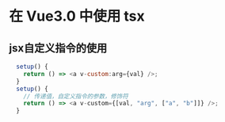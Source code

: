 # 在 Vue3.0 中使用 tsx

## jsx自定义指令的使用
```js
  setup() {
    return () => <a v-custom:arg={val} />;
  }
  setup() {
    // 传递值，自定义指令的参数，修饰符
    return () => <a v-custom={[val, "arg", ["a", "b"]]} />;
  }
```